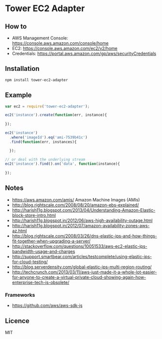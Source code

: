 # Tower EC2 Adapter

## How to

- AWS Management Console: https://console.aws.amazon.com/console/home
- EC2: https://console.aws.amazon.com/ec2/v2/home
- Credentials: https://portal.aws.amazon.com/gp/aws/securityCredentials

## Installation

```bash
npm install tower-ec2-adapter
```

## Example

```js
var ec2 = require('tower-ec2-adapter');

ec2('instance').create(function(err, instance){
  
});

ec2('instance')
  .where('imageId').eq('ami-7539b41c')
  .find(function(err, instances){

  });

// or deal with the underlying stream
ec2('instance').find().on('data', function(instance){
  
});
```

## Notes

- https://aws.amazon.com/amis/ Amazon Machine Images (AMIs)
- http://blog.rightscale.com/2008/08/20/amazon-ebs-explained/
- http://harish11g.blogspot.com/2013/04/Understanding-Amazon-Elastic-block-store-intro.html
- http://harish11g.blogspot.in/2012/06/aws-high-availability-outage.html
- http://harish11g.blogspot.in/2012/07/amazon-availability-zones-aws-az.html
- http://blog.rightscale.com/2008/03/26/dns-elastic-ips-and-how-things-fit-together-when-upgrading-a-server/
- http://stackoverflow.com/questions/10051533/aws-ec2-elastic-ips-bandwidth-usage-and-charges
- http://support.smartbear.com/articles/testcomplete/using-elastic-ips-for-cloud-testing/
- http://blog.serverdensity.com/global-elastic-ips-multi-region-routing/
- http://techcrunch.com/2013/03/11/aws-just-made-it-a-whole-lot-easier-for-anyone-to-create-a-virtual-private-cloud-showing-again-how-enterprise-tech-is-obsolete/

### Frameworks

- https://github.com/aws/aws-sdk-js

## Licence

MIT